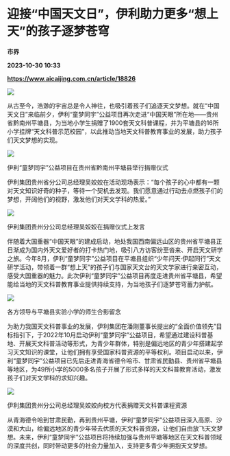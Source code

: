 # 迎接“中国天文日”，伊利助力更多“想上天”的孩子逐梦苍穹
**市界**

**2023-10-30 10:33**

**https://www.aicaijing.com.cn/article/18826**

![](https://cdn.aicaijing.com.cn/img/58743690-770f-11ee-bede-d7b9d885f2ef/jpg)

从古至今，浩渺的宇宙总是令人神往，也吸引着孩子们追逐天文梦想。就在“中国天文日”来临前夕，伊利“童梦同宇”公益项目再次走进“中国天眼”所在地——贵州省黔南州平塘县，为当地小学生捐赠了1900套天文科普课程，并为平塘县的16所小学挂牌“天文科普示范校园”，以此推动当地天文科普教育事业的发展，助力孩子们天文梦想的实现。

![](https://p3-sign.toutiaoimg.com/tos-cn-i-axegupay5k/21c551d9d00d4d58a02383f1c6d1b1bc~noop.image?_iz=58558&from=article.pc_detail&x-expires=1699266508&x-signature=Kz1yvs7nQ%2F6bXx0kW1%2BdeFIaQbk%3D)

伊利“童梦同宇”公益项目在贵州省黔南州平塘县举行捐赠仪式

伊利集团贵州省分公司总经理吴姣姣在活动现场表示：“每个孩子的心中都有一颗对天文知识好奇的种子，等待一个契机去发现。我们愿意通过行动去点燃孩子们的梦想，开阔他们的视野，激发他们对天文学科的热爱。”

![](https://p3-sign.toutiaoimg.com/tos-cn-i-6w9my0ksvp/16d1ac8510f24e2fa129ac375d21fff4~noop.image?_iz=58558&from=article.pc_detail&x-expires=1699266508&x-signature=l47lEoeNPsv6I0k%2BQ%2BCvFSmngLY%3D)

伊利集团贵州分公司总经理吴姣姣在捐赠仪式上发言

伴随着大国重器“中国天眼”的建成启动，地处我国西南偏远山区的贵州省平塘县正日渐成为国内外天文爱好者的打卡热门地，吸引八方访客纷至沓来、开启天文研学之旅。今年8月，伊利“童梦同宇”公益项目在平塘县组织“少年问天·伊起同行”天文研学活动，带领着一群“想上天”的孩子们与国家天文台的天文学家进行亲密互动，感受大国重器的魅力。此次伊利“童梦同宇”公益项目再度走进贵州省平塘县，希望能给当地的天文科普教育事业提供持续支持，为当地孩子们逐梦苍穹蓄力护航。

![](https://p3-sign.toutiaoimg.com/tos-cn-i-6w9my0ksvp/c0b72c8ce2c543c886fbf19b7fcdea84~noop.image?_iz=58558&from=article.pc_detail&x-expires=1699266508&x-signature=ggF6YNLgJZYLM1%2FaXXilRJSqyKo%3D)

各方领导与平塘县实验小学的师生合影留念

为助力我国天文科普事业的发展，伊利集团在潘刚董事长提出的“全面价值领先”目标指引下，于2022年10月启动伊利“童梦同宇”公益项目，希望通过建设科普基地、开展天文科普活动等形式，为青少年群体，特别是偏远地区的青少年搭建起学习天文知识的课堂，让他们拥有享受国家科普资源的平等权利。项目启动以来，伊利“童梦同宇”公益项目已先后走进青海省德令哈市、甘肃省民勤县、贵州省平塘县等地区，为49所小学的5000多名孩子开展了形式多样的天文科普教育活动，激发孩子们对天文学科的求知兴趣。

![](https://p3-sign.toutiaoimg.com/tos-cn-i-6w9my0ksvp/6c6625991a644b1d8a1a891e4bc2b2ce~noop.image?_iz=58558&from=article.pc_detail&x-expires=1699266508&x-signature=MH3TzAtHOJ5%2FhkA2NneXCvfedxU%3D)

伊利集团贵州分公司总经理吴姣姣向校方代表捐赠天文科普课程资源

从青海德令哈到甘肃民勤，再到贵州平塘，伊利“童梦同宇”公益项目深入高原、沙漠和大山，给偏远地区的青少年带去优质的天文科普资源，让他们自由放飞天文梦想。未来，伊利“童梦同宇”公益项目将持续加强与贵州平塘等地区在天文科普领域的深度共创，同时带动更多的社会力量加入，支持更多青少年拥抱天文梦想。